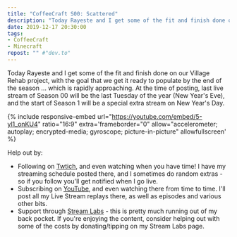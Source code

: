 ```yaml
---
title: "CoffeeCraft S00: Scattered"
description: "Today Rayeste and I get some of the fit and finish done on our Village Rehab project, with the goal that we get it ready to populate by the end of the season."
date: 2019-12-17 20:30:00
tags:
- CoffeeCraft
- Minecraft
repost: "" #"dev.to"
---
```


Today Rayeste and I get some of the fit and finish done on our Village Rehab project, with the goal that we get it ready to populate by the end of the season &hellip; which is rapidly approaching. At the time of posting, last live stream of Season 00 will be the last Tuesday  of the year (New Year's Eve), and the start of Season 1 will be a special extra stream on New Year's Day.
<!--more-->

{% include responsive-embed url="https://youtube.com/embed/5-yl1_onKU4" ratio="16:9" extra='frameborder="0" allow="accelerometer; autoplay; encrypted-media; gyroscope; picture-in-picture" allowfullscreen' %}

Help out by:
 * Following on [Twtich](https://twitch.tv/AnonJr_Live), and even watching when you have time! I have my streaming schedule posted there, and I sometimes do random extras - so if you follow you'll get notified when I go live.
 * Subscribing on [YouTube](http://www.youtube.com/channel/UCXafqhKHbkSUIrq0LAuu0tw), and even watching there from time to time. I'll post all my Live Stream replays there, as well as episodes and various other bits.
 * Support through [Stream Labs](https://streamlabs.com/anonjr_live) - this is pretty much running out of my back pocket. If you're enjoying the content, consider helping out with some of the costs by donating/tipping on my Stream Labs page.